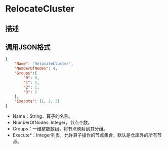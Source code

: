 # RelocateCluster

## 描述

## 调用JSON格式

```json
{
	"Name": "RelocateCluster",
	"NumberOfNodes": 4,
	"Groups":{
		"0": 0,
		"1": 1,
		"2": 1,
		"3": 2
	},
	"Execute": [1, 2, 3]
}
```
* Name：String，算子的名称。
* NumberOfNodes: Integer，节点个数。
* Groups：一维整数数组，将节点映射到其分组。
* Execute\*：Integer列表，允许算子操作的节点集合，默认是仓库外的所有节点。

